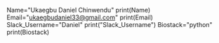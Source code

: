 Name="Ukaegbu Daniel Chinwendu"
print(Name)
Email="ukaegbudaniel33@gmail.com"
print(Email)
Slack_Username="Daniel"
print("Slack_Username")
Biostack="python"
print(Biostack)

